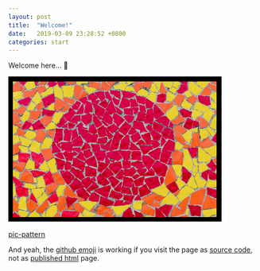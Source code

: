 ```yaml
---
layout: post
title:  "Welcome!"
date:   2019-03-09 23:28:52 +0800
categories: start
---
```

Welcome here... :wave:

![Yeah](/images/pattern.png)

[pic-pattern]

And yeah, the [github emoji] is working if you visit the page as [source code], not as [published html] page.

[pic-pattern]: https://unsplash.com/photos/dX6fXsH7ovA
[github emoji]: https://help.github.com/en/articles/basic-writing-and-formatting-syntax#using-emoji
[source code]: https://github.com/haikal00/haikal00.github.io/blob/master/_posts/2019-03-09-hello-there.markdown
[published html]: https://haikal00.github.io/start/2019/03/09/hello-there.html
